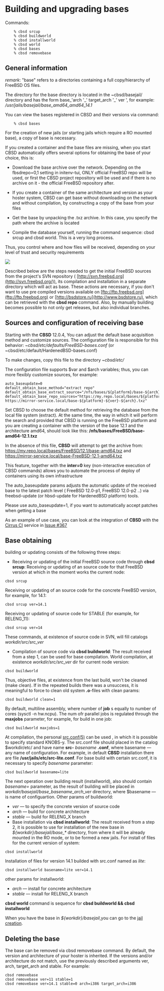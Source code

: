 # Building and upgrading bases

Commands:

```
	% cbsd srcup
	% cbsd buildworld
	% cbsd installworld
	% cbsd world
	% cbsd bases
	% cbsd removebase
```

## General information

_remark_: "base" refers to a directories containing a full copy/hierarchy of FreeBSD OS files.

The directory for the base directory is located in the ~cbsd/basejail/ directory and has the form base\_'arch '\_' target\_arch '\_' ver ', for example: _/usr/jails/basejail/base\_amd64\_amd64\_14.1_

You can view the bases registered in CBSD and their versions via command:

```
	% cbsd bases

```

For the creation of new jails (or starting jails which require a RO mounted base), a copy of base is necessary.

If you created a container and the base files are missing, when you start CBSD automatically offers several options for obtaining the base of your choice, this is:

- Download the base archive over the network. Depending on the fbsdrepo=0,1 setting in initenv-tui, ONLY official FreeBSD repo will be used, or
first the CBSD project repository will be used and if there is no archive on it - the official FreeBSD repository after.

- If you create a container of the same architecture and version as your hoster system, CBSD can get base without downloading on the network and without compilation,
by constructing a copy of the base from your files
- Get the base by unpacking the .txz archive. In this case, you specify the path where the archive is located
- Compile the database yourself, running the command sequence: cbsd srcup and cbsd world. This is a very long process.

Thus, you control where and how files will be received, depending on your level of trust and security requirements

![](http://www.bsdstore.ru/img/bases1.png)

Described below are the steps needed to get the initial FreeBSD sources from the project's SVN repository ( [http://svn.freebsd.org](http://svn.freebsd.org/)), its compilation and installation in a separate directory which will act as base. These actions are necessary, if you don't want to use pre compiled versions available on [ftp://ftp.freebsd.org](ftp://ftp.freebsd.org) or [http://bsdstore.ru](http://www.bsdstore.ru), which can be retrieved with the **cbsd repo** command. Also, by manually building becomes possible to not only get releases, but also individual branches.

## Sources and configuration of receiving base

Starting with the **CBSD** 12.0.4, You can adjust the default base acquisition method and customize sources. The configuration file is responsible for this behavior: _~cbsd/etc/defaults/FreeBSD-bases.conf_ (or ~cbsd/etc/default/HardenedBSD-bases.conf)

To make changes, copy this file to the directory _~cbsd/etc/_

The configuration file supports $var and $arch variables; thus, you can more flexibly customize sources, for example:

```
auto_baseupdate=0
default_obtain_base_method="extract repo"
default_obtain_base_extract_source="/nfs/bases/${platform}/base-${arch}-${ver}.txz"
default_obtain_base_repo_sources="https://my.repo.local/bases/${platform}/${ver}/base-${arch}.txz https://mirror-service.local/base-${platform}-${ver}-${arch}.txz"

```

Set CBSD to choose the default method for retrieving the database from the local file system (extract). At the same time, the way in which it will perform the search and provided that CBSD is running on the FreeBSD platform and you are creating a container with the version of the base 12.1 and the architecture amd64, should look like this: **/nfs/bases/FreeBSD/base-amd64-12.1.txz**

In the absence of this file, **CBSD** will attempt to get the archive from: https://my.repo.local/bases/FreeBSD/12.1/base-amd64.txz and https://mirror-service.local/base-FreeBSD-12.1-amd64.txz

This feature, together with the **inter=0** key (non-interactive execution of CBSD commands) allows you to automate the process of deploy of containers using its own infrastructure

The auto\_baseupdate params adjusts the automatic update of the received base to the latest patch level ( FreeBSD 12.0-p1, FreeBSD 12.0-p2 ..) via freebsd-update (or hbsd-update for HardenedBSD platform) tools.

Please use auto\_baseupdate=1, if you want to automatically accept patches when getting a base

As an example of use case, you can look at the integration of **CBSD** with the [Cirrus CI](https://cirrus-ci.org/) service in [Issue #367](https://github.com/cbsd/cbsd/issues/367)

## Base obtaining

building or updating consists of the following three steps:

- Receiving or updating of the initial FreeBSD source code through **cbsd srcup**:
Receiving or updating of an source code for that FreeBSD version at which in the moment works the current node:


```
cbsd srcup
```


Receiving or updating of an source code for the concrete FreeBSD version, for example, for 14.1:


```
cbsd srcup ver=14.1
```


Receiving or updating of source code for STABLE (for example, for RELENG\_11):


```
cbsd srcup ver=14
```


These commands, at existence of source code in SVN, will fill catalogs _$workdir/src/src\_$ver_
- Compilation of source code via **cbsd buildworld**:
The result received from a step 1, can be used for base compilation. World compilation, at existence _$workdir/src/src\_$ver_ dir for current node version:


```
cbsd buildworld
```


Thus, objective files, at existence from the last build, won't be cleaned (make clean). If in the repeated builds there was a unsuccess, it is meaningful to force to clean old system **.o**-files with clean params:


```
cbsd buildworld clean=1
```


By default, multiline assembly, where number of **job** s equally to number of cores (sysctl -n hw.ncpu). The num ofr parallel jobs is regulated through the **maxjobs** parameter, for example, for build in one job:


```
cbsd buildworld maxjobs=1
```


At compilation, the personal [src.conf(5)](http://www.freebsd.org/cgi/man.cgi?query=src.conf&sektion=5) can be used , in which it is possible to specify standard KNOBS-y. The src.conf file should placed in the catalog $workdir/etc/ and have name **src-** _basename_ **.conf**, where basename — any name of configuration. For example, in default **CBSD** installation there are file **/usr/jails/etc/src-lite.conf**. For base build with certain src.conf, it is necessary to specify _basename_ parameter:


```
cbsd buildworld basename=lite
```


The next operation over building result (installworld), also should contain _basename=_ parameter, as the result of building will be placed in _$workdir/basejail/base\_$basename\_$arch\_$ver_ directory, where $basename — is name of configuartion.
Other params of buildworld:

  - _ver_ — to specify the concrete version of source code
  - _arch_ — build for concrete architecture
  - _stable_ — build for RELENG\_X branch
- Base installation via **cbsd installworld**:
The result received from a step 2, it is possible to use for installation of the new base in _${workdir}/basejail/base\_\*_ directory, from where it will be already mounted in the RO mode, or to be formed a new jails.
For install of files for the current version of system:


```
cbsd installworld
```


Installation of files for version 14.1 builded with src.conf named as _lite_:


```
cbsd installworld basename=lite ver=14.1
```


other params for installworld:

  - _arch_ — install for concrete architecture
  - _stable_ — install for RELENG\_X branch

**cbsd world** command is sequence for **cbsd buildworld && cbsd installworld**

When you have the base in _${workdir}/basejail_,you can go to the [jail creation](http://www.bsdstore.ru/en/13.0.x/wf_jcreate_ssi.html).

## Deleting the base

The base can be removed via cbsd removebase command.
By default, the version and architecture of your hoster is inherited.
If the versions and/or architecture do not match, use the previously described arguments ver, arch, target\_arch and stable. For example:

```
cbsd removebase
cbsd removebase ver=11 stable=1
cbsd removebase ver=14.1 stable=0 arch=i386 target_arch=i386
```
